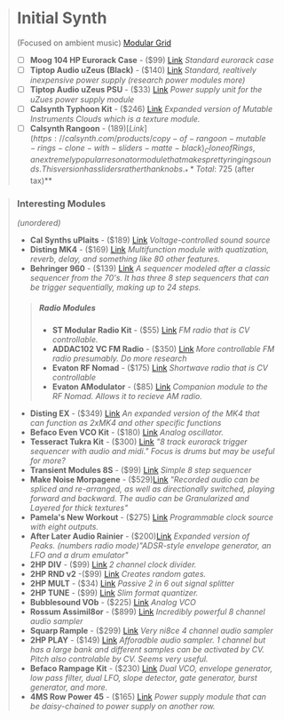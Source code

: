 > # Initial Synth
> (Focused on ambient music)
[Modular Grid](https://www.modulargrid.net/e/racks/view/1539803)
> 
> - [ ] **Moog 104 HP Eurorack Case** - ($99) [Link](https://reverb.com/p/moog-104-hp-eurorack-case)
> _Standard eurorack case_
> - [ ] **Tiptop Audio uZeus (Black)** - ($140) [Link](https://reverb.com/item/39162928-tiptop-audio-uzeus-with-fbb-black)
> _Standard, realtively inexpensive power supply (research power modules more)_
> - [ ] **Tiptop Audio uZeus PSU** - ($33) [Link](https://reverb.com/p/tiptop-audio-1000ma-uzeus-universal-power-adaptor)
> _Power supply unit for the uZues power supply module_
> - [ ] **Calsynth Typhoon Kit** - ($246) [Link](https://pushermanproductions.com/product/full-kit-smd-pre-soldered-typhoon-16hp-clouds-with-extra-controls-vcas-in-out-etc/)
> _Expanded version of Mutable Instruments Clouds which is a texture module._
> - [ ] **Calsynth Rangoon** - ($189) [Link](https://calsynth.com/products/copy-of-rangoon-mutable-rings-clone-with-sliders-matte-black)
> _Clone of Rings, an extremely popular resonator module that makes pretty ringing sounds. This version has sliders rather than knobs._
> **Total: ~$725 (after tax)**

> ### Interesting Modules
> 
> _(unordered)_
>  - **Cal Synths uPlaits** - ($189) [Link](https://calsynth.com/products/uplaits-8hp-plaits-variant)
>  _Voltage-controlled sound source_
> - **Disting MK4** - ($169) [Link](https://www.perfectcircuit.com/expert-sleepers-disting-mk4.html)
> _Multifunction module with quatization, reverb, delay, and something like 80 other features._
> - **Behringer 960** - ($139) [Link](https://www.sweetwater.com/store/detail/Behr960--behringer-960-sequential-controller-analog-step-sequencer-eurorack-module)
> _A sequencer modeled after a classic sequencer from the 70's. It has three 8 step sequencers that can be trigger sequentially, making up to 24 steps._
> >##### Radio Modules
> > - **ST Modular Radio Kit** - ($55) [Link](https://pushermanproductions.com/product/full-kit-st-modular-radio-4hp/)
> >_FM radio that is CV controllable._
> > - **ADDAC102 VC FM Radio** - ($350) [Link](https://www.addacsystem.com/en/products/modules/addac100-series/addac102)
> >_More controllable FM radio presumably. Do more research_
> > - **Evaton RF Nomad** - ($175) [Link](https://www.perfectcircuit.com/evaton)
> >_Shortwave radio that is CV controllable_
> > - **Evaton AModulator** - ($85) [Link](https://synthcube.com/cart/evaton-amodulator-kit)
> >_Companion module to the RF Nomad. Allows it to recieve AM radio._
> - **Disting EX** - ($349) [Link](https://www.perfectcircuit.com/expert-sleepers-super-disting-ex-plus-alpha.html)
> _An expanded version of the MK4 that can function as 2xMK4 and other specific functions_
> - **Befaco Even VCO Kit** - ($180) [Link](https://shop.befaco.org/full-kits/70-even-vco.html)
> _Analog oscillator._
> - **Tesseract Tukra Kit** - ($300) [Link](https://www.tesseractmodular.com/eurorack-modules/tukra)
> _"8 track eurorack trigger sequencer with audio and midi." Focus is drums but may be useful for more?_
> - **Transient Modules 8S** - ($99) [Link](https://synthcube.com/cart/transient-modules-8s-step-sequencer?search=transient%20modules&description=true)
> _Simple 8 step sequencer_
> - **Make Noise Morpagene** - ($529)[Link](https://www.perfectcircuit.com/make-noise-morphagene.html)
> _"Recorded audio can be spliced and re-arranged, as well as directionally switched, playing forward and backward. The audio can be Granularized and Layered for thick textures"_
> - **Pamela's New Workout** - ($275) [Link](https://www.perfectcircuit.com/alm-busy-circuits-pamelas-new-workout.html)
> _Programmable clock source with eight outputs._
> - **After Later Audio Rainier** - ($200)[Link](https://afterlateraudio.com/product/rainier/)
> _Expanded version of Peaks. (numbers radio mode)"ADSR-style envelope generator, an LFO and a drum emulator"_
> - **2HP DIV** - ($99) [Link](https://www.perfectcircuit.com/2hp-div-black.html)
> _2 channel clock divider._
> - **2HP RND v2**  -($99) [Link](https://www.perfectcircuit.com/2hp-rnd-v2-black.html)
> _Creates random gates._
> - **2HP MULT** - ($34) [Link](https://www.perfectcircuit.com/2hp-mult-black.html)
> _Passive 2 in 6 out signal splitter_
> - **2HP TUNE** - ($99) [Link](https://www.perfectcircuit.com/2hp-tune-black.html)
> _Slim format quantizer._
> - **Bubblesound VOb** - ($225) [Link](https://www.perfectcircuit.com/bubblesound-vcob.html)
> _Analog VCO_
> - **Rossum Assimil8or** - ($899) [Link](https://www.perfectcircuit.com/rossum-assimil8or.html)
> _Incredibly powerful 8 channel audio sampler_
> - **Squarp Rample** - ($299) [Link](https://www.perfectcircuit.com/squarp-rample.html)
> _Very ni8ce 4 channel audio sampler_
> - **2HP PLAY** - ($149) [Link](https://www.perfectcircuit.com/2hp-play-black.html)
> _Afforadble audio sampler. 1 channel but has a large bank and different samples can be activated by CV. Pitch also controlable by CV. Seems very useful._
> - **Befaco Rampage Kit** - ($230) [Link](https://shop.befaco.org/full-kits/65-rampage.html)
> _Dual VCO, envelope generator, low pass filter, dual LFO, slope detector, gate generator, burst generator, and more._
> - **4MS Row Power 45** - ($165) [Link](https://4mscompany.com/p.php?p=989&c=6)
> _Power supply module that can be daisy-chained to power supply on another row._
